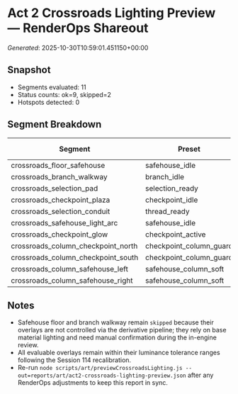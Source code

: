 # Act 2 Crossroads Lighting Preview — RenderOps Shareout

*Generated*: 2025-10-30T10:59:01.451150+00:00

## Snapshot

- Segments evaluated: 11
- Status counts: ok=9, skipped=2
- Hotspots detected: 0

## Segment Breakdown

| Segment | Preset | Status | Target Luminance | Projected Luminance | Deviation | Allowed | Average Alpha | Delta |
| ------- | ------ | ------ | ---------------- | ------------------- | --------- | ------- | ------------- | ----- |
| crossroads_floor_safehouse | safehouse_idle | skipped | n/a | n/a | n/a | n/a | n/a | n/a |
| crossroads_branch_walkway | branch_idle | skipped | n/a | n/a | n/a | n/a | n/a | n/a |
| crossroads_selection_pad | selection_ready | ok | 0.050 | 0.006 | -0.044 | 0.070 | 0.133 | -0.000 |
| crossroads_checkpoint_plaza | checkpoint_idle | ok | 0.015 | 0.002 | -0.013 | 0.050 | 0.118 | 0.000 |
| crossroads_selection_conduit | thread_ready | ok | 0.460 | 0.485 | 0.025 | 0.080 | 0.784 | -0.000 |
| crossroads_safehouse_light_arc | safehouse_idle | ok | 0.100 | 0.005 | -0.095 | 0.120 | 0.133 | -0.000 |
| crossroads_checkpoint_glow | checkpoint_active | ok | 0.330 | 0.373 | 0.043 | 0.070 | 0.698 | -0.000 |
| crossroads_column_checkpoint_north | checkpoint_column_guard | ok | 0.450 | 0.414 | -0.036 | 0.080 | 0.761 | 0.000 |
| crossroads_column_checkpoint_south | checkpoint_column_guard | ok | 0.450 | 0.399 | -0.051 | 0.080 | 0.733 | -0.000 |
| crossroads_column_safehouse_left | safehouse_column_soft | ok | 0.100 | 0.079 | -0.021 | 0.060 | 0.694 | -0.000 |
| crossroads_column_safehouse_right | safehouse_column_soft | ok | 0.100 | 0.076 | -0.024 | 0.060 | 0.671 | 0.000 |

## Notes

- Safehouse floor and branch walkway remain `skipped` because their overlays are not controlled via the derivative pipeline; they rely on base material lighting and need manual confirmation during the in-engine review.
- All evaluable overlays remain within their luminance tolerance ranges following the Session 114 recalibration.
- Re-run `node scripts/art/previewCrossroadsLighting.js --out=reports/art/act2-crossroads-lighting-preview.json` after any RenderOps adjustments to keep this report in sync.
